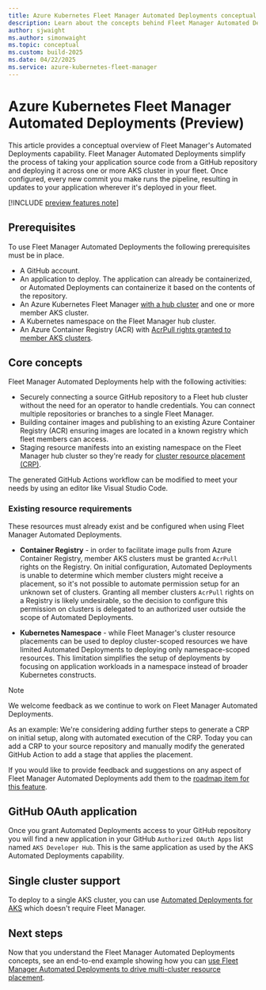 ```yaml
---
title: Azure Kubernetes Fleet Manager Automated Deployments conceptual overview
description: Learn about the concepts behind Fleet Manager Automated Deployments which simplify the process of building and deploying your application from Git.
author: sjwaight
ms.author: simonwaight
ms.topic: conceptual
ms.custom: build-2025
ms.date: 04/22/2025
ms.service: azure-kubernetes-fleet-manager
---
```


# Azure Kubernetes Fleet Manager Automated Deployments (Preview)

This article provides a conceptual overview of Fleet Manager's Automated Deployments capability. Fleet Manager Automated Deployments simplify the process of taking your application source code from a GitHub repository and deploying it across one or more AKS cluster in your fleet. Once configured, every new commit you make runs the pipeline, resulting in updates to your application wherever it's deployed in your fleet.

[!INCLUDE [preview features note](./includes/preview/preview-callout.md)]

## Prerequisites

To use Fleet Manager Automated Deployments the following prerequisites must be in place.

* A GitHub account.
* An application to deploy. The application can already be containerized, or Automated Deployments can containerize it based on the contents of the repository.
* An Azure Kubernetes Fleet Manager [with a hub cluster][fleet-deploy-hub] and one or more member AKS cluster.
* A Kubernetes namespace on the Fleet Manager hub cluster.
* An Azure Container Registry (ACR) with [AcrPull rights granted to member AKS clusters][acr-create].

## Core concepts

Fleet Manager Automated Deployments help with the following activities:

* Securely connecting a source GitHub repository to a Fleet hub cluster without the need for an operator to handle credentials. You can connect multiple repositories or branches to a single Fleet Manager.
* Building container images and publishing to an existing Azure Container Registry (ACR) ensuring images are located in a known registry which fleet members can access.
* Staging resource manifests into an existing namespace on the Fleet Manager hub cluster so they're ready for [cluster resource placement (CRP)][concept-crp]. 

The generated GitHub Actions workflow can be modified to meet your needs by using an editor like Visual Studio Code.

### Existing resource requirements

These resources must already exist and be configured when using Fleet Manager Automated Deployments.

* **Container Registry** - in order to facilitate image pulls from Azure Container Registry, member AKS clusters must be granted `AcrPull` rights on the Registry. On initial configuration, Automated Deployments is unable to determine which member clusters might receive a placement, so it's not possible to automate permission setup for an unknown set of clusters. Granting all member clusters `AcrPull` rights on a Registry is likely undesirable, so the decision to configure this permission on clusters is delegated to an authorized user outside the scope of Automated Deployments.

* **Kubernetes Namespace** - while Fleet Manager's cluster resource placements can be used to deploy cluster-scoped resources we have limited Automated Deployments to deploying only namespace-scoped resources. This limitation simplifies the setup of deployments by focusing on application workloads in a namespace instead of broader Kubernetes constructs.

> [!NOTE]
> We welcome feedback as we continue to work on Fleet Manager Automated Deployments. 
> 
> As an example: We're considering adding further steps to generate a CRP on initial setup, along with automated execution of the CRP. Today you can add a CRP to your source repository and manually modify the generated GitHub Action to add a stage that applies the placement. 
>
> If you would like to provide feedback and suggestions on any aspect of Fleet Manager Automated Deployments add them to the [roadmap item for this feature](https://github.com/Azure/AKS/issues/4685). 

## GitHub OAuth application

Once you grant Automated Deployments access to your GitHub repository you will find a new application in your GitHub `Authorized OAuth Apps` list named `AKS Developer Hub`. This is the same application as used by the AKS Automated Deployments capability.

## Single cluster support

To deploy to a single AKS cluster, you can use [Automated Deployments for AKS][aks-automated-deployments] which doesn't require Fleet Manager.

## Next steps

Now that you understand the Fleet Manager Automated Deployments concepts, see an end-to-end example showing how you can [use Fleet Manager Automated Deployments to drive multi-cluster resource placement][fleet-autodeploy-howto].

<!-- LINKS -->
[fleet-deploy-hub]: ./concepts-choosing-fleet.md#fleet-manager-with-hub-cluster
[fleet-autodeploy-howto]: ./howto-automated-deployments.md
[concept-crp]: ./concepts-resource-propagation.md
[acr-create]: /azure/aks/cluster-container-registry-integration
[aks-automated-deployments]: /azure/aks/automated-deployments